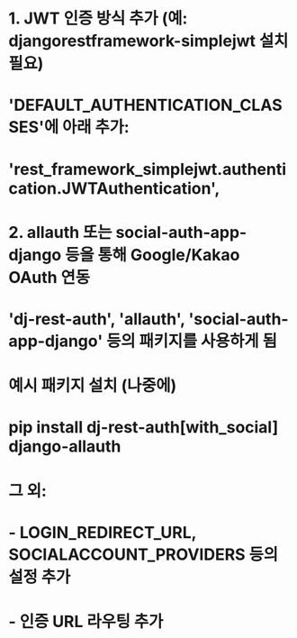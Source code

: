 # 1. JWT 인증 방식 추가 (예: djangorestframework-simplejwt 설치 필요)
# 'DEFAULT_AUTHENTICATION_CLASSES'에 아래 추가:
# 'rest_framework_simplejwt.authentication.JWTAuthentication',

# 2. allauth 또는 social-auth-app-django 등을 통해 Google/Kakao OAuth 연동
# 'dj-rest-auth', 'allauth', 'social-auth-app-django' 등의 패키지를 사용하게 됨

# 예시 패키지 설치 (나중에)
# pip install dj-rest-auth[with_social] django-allauth

# 그 외:
# - LOGIN_REDIRECT_URL, SOCIALACCOUNT_PROVIDERS 등의 설정 추가
# - 인증 URL 라우팅 추가

